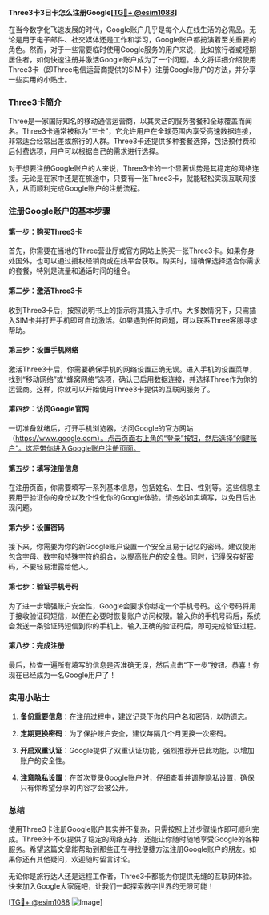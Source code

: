 **Three3卡3日卡怎么注册Google[[TG💪+ @esim1088](https://t.me/s/esim1088)]**

在当今数字化飞速发展的时代，Google账户几乎是每个人在线生活的必需品。无论是用于电子邮件、社交媒体还是工作和学习，Google账户都扮演着至关重要的角色。然而，对于一些需要临时使用Google服务的用户来说，比如旅行者或短期居住者，如何快速注册并激活Google账户成为了一个问题。本文将详细介绍使用Three3卡（即Three电信运营商提供的SIM卡）注册Google账户的方法，并分享一些实用的小贴士。

### Three3卡简介

Three是一家国际知名的移动通信运营商，以其灵活的服务套餐和全球覆盖而闻名。Three3卡通常被称为“三卡”，它允许用户在全球范围内享受高速数据连接，非常适合经常出差或旅行的人群。Three3卡还提供多种套餐选择，包括预付费和后付费选项，用户可以根据自己的需求进行选择。

对于想要注册Google账户的人来说，Three3卡的一个显著优势是其稳定的网络连接。无论是在家中还是在旅途中，只要有一张Three3卡，就能轻松实现互联网接入，从而顺利完成Google账户的注册流程。

### 注册Google账户的基本步骤

#### 第一步：购买Three3卡

首先，你需要在当地的Three营业厅或官方网站上购买一张Three3卡。如果你身处国外，也可以通过授权经销商或在线平台获取。购买时，请确保选择适合你需求的套餐，特别是流量和通话时间的组合。

#### 第二步：激活Three3卡

收到Three3卡后，按照说明书上的指示将其插入手机中。大多数情况下，只需插入SIM卡并打开手机即可自动激活。如果遇到任何问题，可以联系Three客服寻求帮助。

#### 第三步：设置手机网络

激活Three3卡后，你需要确保手机的网络设置正确无误。进入手机的设置菜单，找到“移动网络”或“蜂窝网络”选项，确认已启用数据连接，并选择Three作为你的运营商。这样，你就可以开始使用Three3卡提供的互联网服务了。

#### 第四步：访问Google官网

一切准备就绪后，打开手机浏览器，访问Google的官方网站（https://www.google.com）。点击页面右上角的“登录”按钮，然后选择“创建账户”。这将带你进入Google账户注册页面。

#### 第五步：填写注册信息

在注册页面，你需要填写一系列基本信息，包括姓名、生日、性别等。这些信息主要用于验证你的身份以及个性化你的Google体验。请务必如实填写，以免日后出现问题。

#### 第六步：设置密码

接下来，你需要为你的新Google账户设置一个安全且易于记忆的密码。建议使用包含字母、数字和特殊字符的组合，以提高账户的安全性。同时，记得保存好密码，不要轻易泄露给他人。

#### 第七步：验证手机号码

为了进一步增强账户安全性，Google会要求你绑定一个手机号码。这个号码将用于接收验证码短信，以便在必要时恢复账户访问权限。输入你的手机号码后，系统会发送一条验证码短信到你的手机上。输入正确的验证码后，即可完成验证过程。

#### 第八步：完成注册

最后，检查一遍所有填写的信息是否准确无误，然后点击“下一步”按钮。恭喜！你现在已经成为一名Google用户了！

### 实用小贴士

1. **备份重要信息**：在注册过程中，建议记录下你的用户名和密码，以防遗忘。
   
2. **定期更换密码**：为了保护账户安全，建议每隔几个月更换一次密码。

3. **开启双重认证**：Google提供了双重认证功能，强烈推荐开启此功能，以增加账户的安全性。

4. **注意隐私设置**：在首次登录Google账户时，仔细查看并调整隐私设置，确保只有你希望分享的内容才会被公开。

### 总结

使用Three3卡注册Google账户其实并不复杂，只需按照上述步骤操作即可顺利完成。Three3卡不仅提供了稳定的网络支持，还能让你随时随地享受Google的各种服务。希望这篇文章能帮助到那些正在寻找便捷方法注册Google账户的朋友。如果你还有其他疑问，欢迎随时留言讨论。

无论你是旅行达人还是远程工作者，Three3卡都能为你提供无缝的互联网体验。快来加入Google大家庭吧，让我们一起探索数字世界的无限可能！

[[TG💪+ @esim1088](https://t.me/s/esim1088) ![Image](https://i.postimg.cc/4NQfJmqS/Snipaste-2025-05-13-00-14-12.png)]